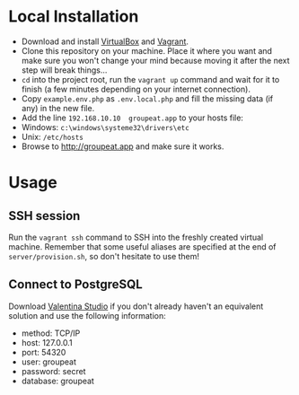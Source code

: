 # Local Installation
 - Download and install [VirtualBox](https://www.virtualbox.org/wiki/Downloads) and [Vagrant](https://www.vagrantup.com/downloads.html).
 - Clone this repository on your machine. Place it where you want and make sure you won't change your mind because moving it after the next step will break things...
 - `cd` into the project root, run the `vagrant up` command and wait for it to finish (a few minutes depending on your internet connection).
 - Copy `example.env.php` as `.env.local.php` and fill the missing data (if any) in the new file.
 - Add the line `192.168.10.10  groupeat.app` to your hosts file:
  - Windows: `c:\windows\systeme32\drivers\etc`
  - Unix: `/etc/hosts`
 - Browse to http://groupeat.app and make sure it works.


# Usage

## SSH session

Run the `vagrant ssh` command to SSH into the freshly created virtual machine.
Remember that some useful aliases are specified at the end of `server/provision.sh`, so don't hesitate to use them!

## Connect to PostgreSQL

Download [Valentina Studio](http://www.valentina-db.com/en/all-downloads) if you don't already haven't an equivalent solution and
use the following information:
 - method: TCP/IP
 - host: 127.0.0.1
 - port: 54320
 - user: groupeat
 - password: secret
 - database: groupeat
